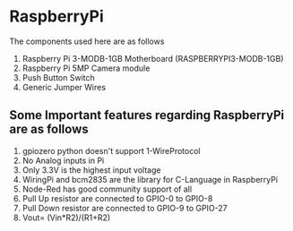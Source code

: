 # RaspberryPi
The components used here are as follows
  1. Raspberry Pi 3-MODB-1GB Motherboard (RASPBERRYPI3-MODB-1GB)
  2. Raspberry Pi 5MP Camera module
  3. Push Button Switch
  4. Generic Jumper Wires 

## Some Important features regarding RaspberryPi are as follows

  1. gpiozero python doesn't support 1-WireProtocol
  2. No Analog inputs in Pi
  3. Only 3.3V is the highest input voltage
  4. WiringPi and bcm2835 are the library for C-Language in RaspberryPi
  5. Node-Red has good community support of all 
  6. Pull Up resistor are connected to GPIO-0 to GPIO-8
  7. Pull Down resistor are connected to GPIO-9 to GPIO-27
  8. Vout= (Vin*R2)/(R1+R2)
